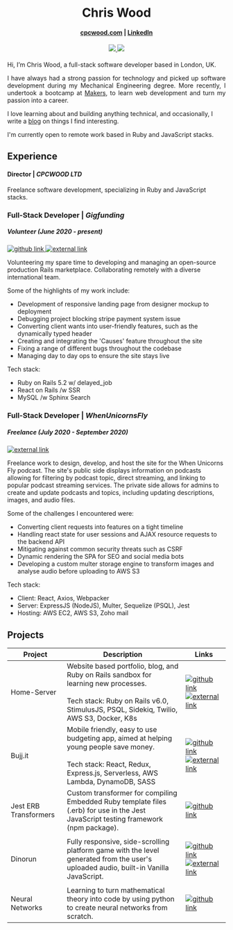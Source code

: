 <h1 align="center"> Chris Wood </h1>

<h4> 
  <p align="center"> 
    <a href='https://www.linkedin.com/in/chriswood1995/' target="_blank">cpcwood.com</a> | <a href='https://www.linkedin.com/in/chriswood1995/' target="_blank">LinkedIn</a>
  </p>
</h4>

<h4> 
  <p align="center"> 
    <a href="https://www.npmjs.com/~cpcwood" target="_blank">
      <img src="https://img.shields.io/badge/npm-cpcwood-blue">
    </a>
    <a href='https://www.codewars.com/users/cpcwood' target="_blank">
      <img src='https://img.shields.io/badge/dynamic/json?color=blue&label=Honor&query=%24.honor&url=https%3A%2F%2Fwww.codewars.com%2Fapi%2Fv1%2Fusers%2Fcpcwood'>
    </a>
  </p>
</h4>

<p align='justify'>
  Hi, I’m Chris Wood, a full-stack software developer based in London, UK. 
</p>

<p align='justify'>
  I have always had a strong passion for technology and picked up software development during my Mechanical Engineering degree. More recently, I undertook a bootcamp at <a href='https://makers.tech' target="_blank">Makers</a>, to learn web development and turn my passion into a career. 
</p>

<p>
  I love learning about and building anything technical, and occasionally, I write a <a href='https://cpcwood.com/blog' target="_blank">blog</a> on things I find interesting.
</p>

<p align='justify'>
  I'm currently open to remote work based in Ruby and JavaScript stacks.
</p>

## Experience

#### Director | <i>CPCWOOD LTD</i>

Freelance software development, specializing in Ruby and JavaScript stacks.

### Full-Stack Developer | <i>Gigfunding</i>
##### Volunteer (June 2020 - present)

<p>
  <a href='https://github.com/dignityplatform/gigfunding' target="_blank">
    <img src='https://cpcwood-public-dev.s3.eu-west-2.amazonaws.com/github-logo.svg' alt='github link'>
  </a>
  <a href='https://gigfunding.org' target="_blank">
    <img src='https://cpcwood-public-dev.s3.eu-west-2.amazonaws.com/external-link.svg' alt='external link'>
  </a>
</p>

Volunteering my spare time to developing and managing an open-source production Rails marketplace. Collaborating remotely with a diverse international team.

Some of the highlights of my work include:
- Development of responsive landing page from designer mockup to deployment
- Debugging project blocking stripe payment system issue
- Converting client wants into user-friendly features, such as the dynamically typed header
- Creating and integrating the 'Causes' feature throughout the site
- Fixing a range of different bugs throughout the codebase
- Managing day to day ops to ensure the site stays live

Tech stack:
- Ruby on Rails 5.2 w/ delayed_job
- React on Rails /w SSR
- MySQL /w Sphinx Search


### Full-Stack Developer | <i>WhenUnicornsFly</i>
##### Freelance (July 2020 - September 2020)

<p>
  <a href='https://whenunicornsfly.com' target="_blank">
    <img src='https://cpcwood-public-dev.s3.eu-west-2.amazonaws.com/external-link.svg' alt='external link'>
  </a>
</p>

Freelance work to design, develop, and host the site for the When Unicorns Fly podcast. The site's public side displays information on podcasts allowing for filtering by podcast topic, direct streaming, and linking to popular podcast streaming services. The private side allows for admins to create and update podcasts and topics, including updating descriptions, images, and audio files.

Some of the challenges I encountered were:
- Converting client requests into features on a tight timeline
- Handling react state for user sessions and AJAX resource requests to the backend API
- Mitigating against common security threats such as CSRF
- Dynamic rendering the SPA for SEO and social media bots
- Developing a custom multer storage engine to transform images and analyse audio before uploading to AWS S3

Tech stack:
- Client: React, Axios, Webpacker
- Server: ExpressJS (NodeJS), Multer, Sequelize (PSQL), Jest
- Hosting: AWS EC2, AWS S3, Zoho mail


## Projects

| Project | Description | Links |
|-        |-            |-      |
| Home-Server | Website based portfolio, blog, and Ruby on Rails sandbox for learning new processes. <br></br> Tech stack: Ruby on Rails v6.0, StimulusJS, PSQL, Sidekiq, Twilio, AWS S3, Docker, K8s | <p><a href='https://github.com/cpcwood/home-server' target="_blank"><img src='https://cpcwood-public-dev.s3.eu-west-2.amazonaws.com/github-logo.svg' alt='github link'></a><a href='https://cpcwood.com' target="_blank"><img src='https://cpcwood-public-dev.s3.eu-west-2.amazonaws.com/external-link.svg' alt='external link'></a></p>|
| Bujj.it | Mobile friendly, easy to use budgeting app, aimed at helping young people save money. <br></br> Tech stack: React, Redux, Express.js, Serverless, AWS Lambda, DynamoDB, SASS | <p><a href='https://github.com/bujj-it/bujj-it' target="_blank"><img src='https://cpcwood-public-dev.s3.eu-west-2.amazonaws.com/github-logo.svg' alt='github link'></a><a href='https://bujj.it' target="_blank"><img src='https://cpcwood-public-dev.s3.eu-west-2.amazonaws.com/external-link.svg' alt='external link'></a></p> |
| Jest ERB Transformers | Custom transformer for compiling Embedded Ruby template files (.erb) for use in the Jest JavaScript testing framework (npm package). | <p><a href='https://github.com/cpcwood/jest-erb-transformer' target="_blank"><img src='https://cpcwood-public-dev.s3.eu-west-2.amazonaws.com/github-logo.svg' alt='github link'></a></p> |
| Dinorun | Fully responsive, side-scrolling platform game with the level generated from the user's uploaded audio, built-in Vanilla JavaScript. | <p><a href='https://github.com/cpcwood/dinorun-cpcwood' target="_blank"><img src='https://cpcwood-public-dev.s3.eu-west-2.amazonaws.com/github-logo.svg' alt='github link'></a><a href='https://dinorun.cpcwood.com' target="_blank"><img src='https://cpcwood-public-dev.s3.eu-west-2.amazonaws.com/external-link.svg' alt='external link'></a></p> |
| Neural Networks | Learning to turn mathematical theory into code by using python to create neural networks from scratch. | <p><a href='https://github.com/cpcwood/neural-nets' target="_blank"><img src='https://cpcwood-public-dev.s3.eu-west-2.amazonaws.com/github-logo.svg' alt='github link'></a></p> |